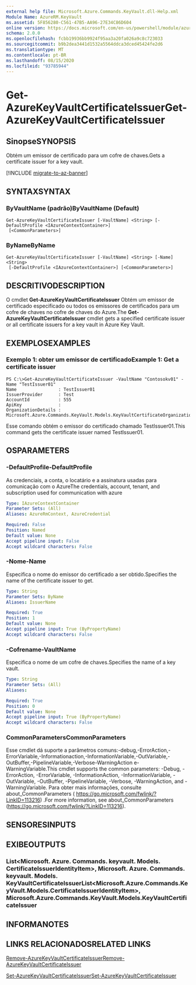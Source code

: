 ```yaml
---
external help file: Microsoft.Azure.Commands.KeyVault.dll-Help.xml
Module Name: AzureRM.KeyVault
ms.assetid: 5F856280-C561-47B5-AA96-27E34C86D604
online version: https://docs.microsoft.com/en-us/powershell/module/azurerm.keyvault/get-azurekeyvaultcertificateissuer
schema: 2.0.0
ms.openlocfilehash: fcbb19936bb9924f95aa3a20fa026a9c8c723033
ms.sourcegitcommit: b9b2dea3441d1532a5564ddca3dced45424fe2d6
ms.translationtype: MT
ms.contentlocale: pt-BR
ms.lasthandoff: 08/15/2020
ms.locfileid: "93785944"
---
```

# <span data-ttu-id="0db3e-101">Get-AzureKeyVaultCertificateIssuer</span><span class="sxs-lookup"><span data-stu-id="0db3e-101">Get-AzureKeyVaultCertificateIssuer</span></span>

## <span data-ttu-id="0db3e-102">Sinopse</span><span class="sxs-lookup"><span data-stu-id="0db3e-102">SYNOPSIS</span></span>
<span data-ttu-id="0db3e-103">Obtém um emissor de certificado para um cofre de chaves.</span><span class="sxs-lookup"><span data-stu-id="0db3e-103">Gets a certificate issuer for a key vault.</span></span>

[!INCLUDE [migrate-to-az-banner](../../includes/migrate-to-az-banner.md)]

## <span data-ttu-id="0db3e-104">SYNTAX</span><span class="sxs-lookup"><span data-stu-id="0db3e-104">SYNTAX</span></span>

### <span data-ttu-id="0db3e-105">ByVaultName (padrão)</span><span class="sxs-lookup"><span data-stu-id="0db3e-105">ByVaultName (Default)</span></span>
```
Get-AzureKeyVaultCertificateIssuer [-VaultName] <String> [-DefaultProfile <IAzureContextContainer>]
 [<CommonParameters>]
```

### <span data-ttu-id="0db3e-106">ByName</span><span class="sxs-lookup"><span data-stu-id="0db3e-106">ByName</span></span>
```
Get-AzureKeyVaultCertificateIssuer [-VaultName] <String> [-Name] <String>
 [-DefaultProfile <IAzureContextContainer>] [<CommonParameters>]
```

## <span data-ttu-id="0db3e-107">DESCRITIVO</span><span class="sxs-lookup"><span data-stu-id="0db3e-107">DESCRIPTION</span></span>
<span data-ttu-id="0db3e-108">O cmdlet **Get-AzureKeyVaultCertificateIssuer** Obtém um emissor de certificado especificado ou todos os emissores de certificados para um cofre de chaves no cofre de chaves do Azure.</span><span class="sxs-lookup"><span data-stu-id="0db3e-108">The **Get-AzureKeyVaultCertificateIssuer** cmdlet gets a specified certificate issuer or all certificate issuers for a key vault in Azure Key Vault.</span></span>

## <span data-ttu-id="0db3e-109">EXEMPLOS</span><span class="sxs-lookup"><span data-stu-id="0db3e-109">EXAMPLES</span></span>

### <span data-ttu-id="0db3e-110">Exemplo 1: obter um emissor de certificado</span><span class="sxs-lookup"><span data-stu-id="0db3e-110">Example 1: Get a certificate issuer</span></span>
```
PS C:\>Get-AzureKeyVaultCertificateIssuer -VaultName "Contosokv01" -Name "TestIssuer01"
Name                : TestIssuer01
IssuerProvider      : Test
AccountId           : 555
ApiKey              : 
OrganizationDetails : Microsoft.Azure.Commands.KeyVault.Models.KeyVaultCertificateOrganizationDetails
```

<span data-ttu-id="0db3e-111">Esse comando obtém o emissor do certificado chamado TestIssuer01.</span><span class="sxs-lookup"><span data-stu-id="0db3e-111">This command gets the certificate issuer named TestIssuer01.</span></span>

## <span data-ttu-id="0db3e-112">OS</span><span class="sxs-lookup"><span data-stu-id="0db3e-112">PARAMETERS</span></span>

### <span data-ttu-id="0db3e-113">-DefaultProfile</span><span class="sxs-lookup"><span data-stu-id="0db3e-113">-DefaultProfile</span></span>
<span data-ttu-id="0db3e-114">As credenciais, a conta, o locatário e a assinatura usadas para comunicação com o Azure</span><span class="sxs-lookup"><span data-stu-id="0db3e-114">The credentials, account, tenant, and subscription used for communication with azure</span></span>

```yaml
Type: IAzureContextContainer
Parameter Sets: (All)
Aliases: AzureRmContext, AzureCredential

Required: False
Position: Named
Default value: None
Accept pipeline input: False
Accept wildcard characters: False
```

### <span data-ttu-id="0db3e-115">-Nome</span><span class="sxs-lookup"><span data-stu-id="0db3e-115">-Name</span></span>
<span data-ttu-id="0db3e-116">Especifica o nome do emissor do certificado a ser obtido.</span><span class="sxs-lookup"><span data-stu-id="0db3e-116">Specifies the name of the certificate issuer to get.</span></span>

```yaml
Type: String
Parameter Sets: ByName
Aliases: IssuerName

Required: True
Position: 1
Default value: None
Accept pipeline input: True (ByPropertyName)
Accept wildcard characters: False
```

### <span data-ttu-id="0db3e-117">-Cofrename</span><span class="sxs-lookup"><span data-stu-id="0db3e-117">-VaultName</span></span>
<span data-ttu-id="0db3e-118">Especifica o nome de um cofre de chaves.</span><span class="sxs-lookup"><span data-stu-id="0db3e-118">Specifies the name of a key vault.</span></span>

```yaml
Type: String
Parameter Sets: (All)
Aliases: 

Required: True
Position: 0
Default value: None
Accept pipeline input: True (ByPropertyName)
Accept wildcard characters: False
```

### <span data-ttu-id="0db3e-119">CommonParameters</span><span class="sxs-lookup"><span data-stu-id="0db3e-119">CommonParameters</span></span>
<span data-ttu-id="0db3e-120">Esse cmdlet dá suporte a parâmetros comuns:-debug,-ErrorAction,-ErrorVariable,-Informationaction,-InformationVariable,-OutVariable,-OutBuffer,-PipelineVariable,-Verbose-WarningAction e-WarningVariable.</span><span class="sxs-lookup"><span data-stu-id="0db3e-120">This cmdlet supports the common parameters: -Debug, -ErrorAction, -ErrorVariable, -InformationAction, -InformationVariable, -OutVariable, -OutBuffer, -PipelineVariable, -Verbose, -WarningAction, and -WarningVariable.</span></span> <span data-ttu-id="0db3e-121">Para obter mais informações, consulte about_CommonParameters ( https://go.microsoft.com/fwlink/?LinkID=113216) .</span><span class="sxs-lookup"><span data-stu-id="0db3e-121">For more information, see about_CommonParameters (https://go.microsoft.com/fwlink/?LinkID=113216).</span></span>

## <span data-ttu-id="0db3e-122">SENSORES</span><span class="sxs-lookup"><span data-stu-id="0db3e-122">INPUTS</span></span>

## <span data-ttu-id="0db3e-123">EXIBE</span><span class="sxs-lookup"><span data-stu-id="0db3e-123">OUTPUTS</span></span>

### <span data-ttu-id="0db3e-124">List<Microsoft. Azure. Commands. keyvault. Models. CertificateIssuerIdentityItem>, Microsoft. Azure. Commands. keyvault. Models. KeyVaultCertificateIssuer</span><span class="sxs-lookup"><span data-stu-id="0db3e-124">List<Microsoft.Azure.Commands.KeyVault.Models.CertificateIssuerIdentityItem>, Microsoft.Azure.Commands.KeyVault.Models.KeyVaultCertificateIssuer</span></span>

## <span data-ttu-id="0db3e-125">INFORMA</span><span class="sxs-lookup"><span data-stu-id="0db3e-125">NOTES</span></span>

## <span data-ttu-id="0db3e-126">LINKS RELACIONADOS</span><span class="sxs-lookup"><span data-stu-id="0db3e-126">RELATED LINKS</span></span>

[<span data-ttu-id="0db3e-127">Remove-AzureKeyVaultCertificateIssuer</span><span class="sxs-lookup"><span data-stu-id="0db3e-127">Remove-AzureKeyVaultCertificateIssuer</span></span>](./Remove-AzureKeyVaultCertificateIssuer.md)

[<span data-ttu-id="0db3e-128">Set-AzureKeyVaultCertificateIssuer</span><span class="sxs-lookup"><span data-stu-id="0db3e-128">Set-AzureKeyVaultCertificateIssuer</span></span>](./Set-AzureKeyVaultCertificateIssuer.md)


